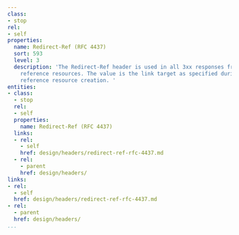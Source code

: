 ```yaml
---
class:
- stop
rel:
- self
properties:
  name: Redirect-Ref (RFC 4437)
  sort: 593
  level: 3
  description: 'The Redirect-Ref header is used in all 3xx responses from redirect
    reference resources. The value is the link target as specified during redirect
    reference resource creation. '
entities:
- class:
  - stop
  rel:
  - self
  properties:
    name: Redirect-Ref (RFC 4437)
  links:
  - rel:
    - self
    href: design/headers/redirect-ref-rfc-4437.md
  - rel:
    - parent
    href: design/headers/
links:
- rel:
  - self
  href: design/headers/redirect-ref-rfc-4437.md
- rel:
  - parent
  href: design/headers/
...
```

